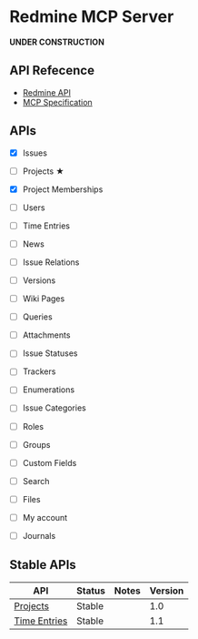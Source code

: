 # Redmine MCP Server

**UNDER CONSTRUCTION**

## API Refecence
- [Redmine API](https://www.redmine.org/projects/redmine/wiki/Rest_api)
- [MCP Specification](https://modelcontextprotocol.io/specification/2025-03-26)

## APIs

- [x] Issues
- [ ] Projects ★
- [x] Project Memberships
- [ ] Users
- [ ] Time Entries
- [ ] News
- [ ] Issue Relations
- [ ] Versions
- [ ] Wiki Pages
- [ ] Queries
- [ ] Attachments
- [ ] Issue Statuses
- [ ] Trackers
- [ ] Enumerations
- [ ] Issue Categories
- [ ] Roles
- [ ] Groups
- [ ] Custom Fields
- [ ] Search
- [ ] Files
- [ ] My account
- [ ] Journals



## Stable APIs

| API                              | Status | Notes | Version |
| -------------------------------- | ------ | ----- | ------- |
| [Projects](Rest_Projects)        | Stable |       | 1.0     |
| [Time Entries](Rest_TimeEntries) | Stable |       | 1.1     |
